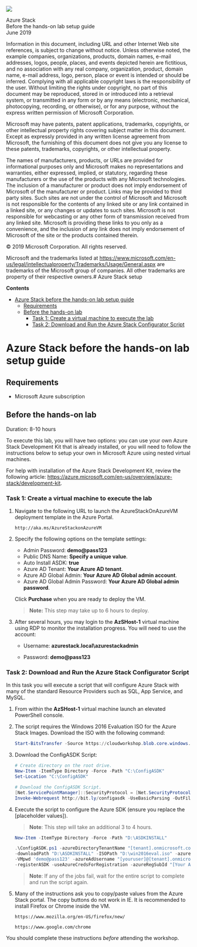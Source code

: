 ![](https://github.com/Microsoft/MCW-Template-Cloud-Workshop/raw/master/Media/ms-cloud-workshop.png)

<div class="MCWHeader1">
Azure Stack
</div>

<div class="MCWHeader2">
Before the hands-on lab setup guide
</div>

<div class="MCWHeader3">
June 2019
</div>


Information in this document, including URL and other Internet Web site references, is subject to change without notice. Unless otherwise noted, the example companies, organizations, products, domain names, e-mail addresses, logos, people, places, and events depicted herein are fictitious, and no association with any real company, organization, product, domain name, e-mail address, logo, person, place or event is intended or should be inferred. Complying with all applicable copyright laws is the responsibility of the user. Without limiting the rights under copyright, no part of this document may be reproduced, stored in or introduced into a retrieval system, or transmitted in any form or by any means (electronic, mechanical, photocopying, recording, or otherwise), or for any purpose, without the express written permission of Microsoft Corporation.

Microsoft may have patents, patent applications, trademarks, copyrights, or other intellectual property rights covering subject matter in this document. Except as expressly provided in any written license agreement from Microsoft, the furnishing of this document does not give you any license to these patents, trademarks, copyrights, or other intellectual property.

The names of manufacturers, products, or URLs are provided for informational purposes only and Microsoft makes no representations and warranties, either expressed, implied, or statutory, regarding these manufacturers or the use of the products with any Microsoft technologies. The inclusion of a manufacturer or product does not imply endorsement of Microsoft of the manufacturer or product. Links may be provided to third party sites. Such sites are not under the control of Microsoft and Microsoft is not responsible for the contents of any linked site or any link contained in a linked site, or any changes or updates to such sites. Microsoft is not responsible for webcasting or any other form of transmission received from any linked site. Microsoft is providing these links to you only as a convenience, and the inclusion of any link does not imply endorsement of Microsoft of the site or the products contained therein.

© 2019 Microsoft Corporation. All rights reserved.

Microsoft and the trademarks listed at <https://www.microsoft.com/en-us/legal/intellectualproperty/Trademarks/Usage/General.aspx> are trademarks of the Microsoft group of companies. All other trademarks are property of their respective owners.# Azure Stack setup

**Contents**

<!-- TOC -->

- [Azure Stack before the hands-on lab setup guide](#azure-stack-before-the-hands-on-lab-setup-guide)
    - [Requirements](#requirements)
    - [Before the hands-on lab](#before-the-hands-on-lab)
        - [Task 1: Create a virtual machine to execute the lab](#task-1-create-a-virtual-machine-to-execute-the-lab)
        - [Task 2: Download and Run the Azure Stack Configurator Script](#task-2-download-and-run-the-azure-stack-configurator-script)

<!-- /TOC -->

# Azure Stack before the hands-on lab setup guide 

## Requirements

-   Microsoft Azure subscription 

## Before the hands-on lab

Duration: 8-10 hours

To execute this lab, you will have two options: you can use your own Azure Stack Development Kit that is already installed, or you will need to follow the instructions below to setup your own in Microsoft Azure using nested virtual machines.

For help with installation of the Azure Stack Development Kit, review the following article: <https://azure.microsoft.com/en-us/overview/azure-stack/development-kit>.

### Task 1: Create a virtual machine to execute the lab

1. Navigate to the following URL to launch the AzureStackOnAzureVM deployment template in the Azure Portal.

    ```
    http://aka.ms/AzureStackonAzureVM
    ```

2. Specify the following options on the template settings:

    - Admin Password: **demo@pass123**
    - Public DNS Name: **Specify a unique value**.
    - Auto Install ASDK: **true**
    - Azure AD Tenant: **Your Azure AD tenant**.
    - Azure AD Global Admin: **Your Azure AD Global admin account**.
    - Azure AD Global Admin Password: **Your Azure AD Global admin password**.

    Click **Purchase** when you are ready to deploy the VM.

    > **Note:** This step may take up to 6 hours to deploy. 

3.  After several hours, you may login to the **AzSHost-1** virtual machine using RDP to monitor the installation progress. You will need to use the account:

    -   Username: **azurestack.local\\azurestackadmin**

    -   Password: **demo@pass123**


### Task 2: Download and Run the Azure Stack Configurator Script

In this task you will execute a script that will configure Azure Stack with many of the standard Resource Providers such as SQL, App Service, and MySQL.

1. From within the **AzSHost-1** virtual machine launch an elevated PowerShell console.

2. The script requires the Windows 2016 Evaluation ISO for the Azure Stack Images. Download the ISO with the following command:

    ```PowerShell
    Start-BitsTransfer -Source https://cloudworkshop.blob.core.windows.net/azure-stack/iso/win2016eval.iso -Destination D:\win2016eval.iso
    ```

3. Download the ConfigASDK Script:

    ```PowerShell
    # Create directory on the root drive.
    New-Item -ItemType Directory -Force -Path "C:\ConfigASDK"
    Set-Location "C:\ConfigASDK"

    # Download the ConfigASDK Script.
    [Net.ServicePointManager]::SecurityProtocol = [Net.SecurityProtocolType]::Tls12
    Invoke-Webrequest http://bit.ly/configasdk -UseBasicParsing -OutFile ConfigASDK.ps1
    ```

4. Execute the script to configure the Azure SDK (ensure you replace the [placeholder values]). 
 
    > **Note**: This step will take an additional 3 to 4 hours.

    
    ```PowerShell
    New-Item -ItemType Directory -Force -Path "D:\ASDKINSTALL"
    
    .\ConfigASDK.ps1 -azureDirectoryTenantName "[tenant].onmicrosoft.com" -authenticationType AzureAD `
    -downloadPath "D:\ASDKINSTALL" -ISOPath "D:\win2016eval.iso" -azureStackAdminPwd 'demo@pass123' `
    -VMpwd 'demo@pass123' -azureAdUsername "[youruser]@[tenant].onmicrosoft.com" -azureAdPwd '[your user password]' `
    -registerASDK -useAzureCredsForRegistration -azureRegSubId "[Your Azure Subscription ID]"
    ```


    > **Note**: If any of the jobs fail, wait for the entire script to complete and run the script again. 


5. Many of the instructions ask you to copy/paste values from the Azure Stack portal. The copy buttons do not work in IE. It is recommended to install Firefox or Chrome inside the VM. 

    ```
    https://www.mozilla.org/en-US/firefox/new/
    ```

    ```
    https://www.google.com/chrome
    ```

You should complete these instructions *before* attending the workshop. 


